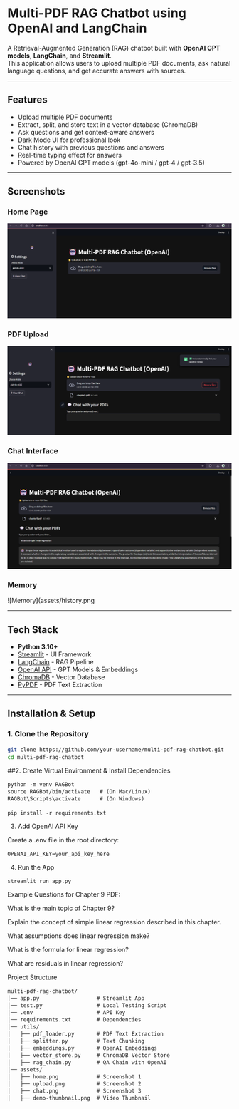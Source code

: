 # Multi-PDF RAG Chatbot using OpenAI and LangChain

A Retrieval-Augmented Generation (RAG) chatbot built with **OpenAI GPT models**, **LangChain**, and **Streamlit**.  
This application allows users to upload multiple PDF documents, ask natural language questions, and get accurate answers with sources.

---

## Features
- Upload multiple PDF documents  
- Extract, split, and store text in a vector database (ChromaDB)  
- Ask questions and get context-aware answers  
- Dark Mode UI for professional look  
- Chat history with previous questions and answers  
- Real-time typing effect for answers  
- Powered by OpenAI GPT models (gpt-4o-mini / gpt-4 / gpt-3.5)

---

## Screenshots

### Home Page
![Home](assets/home.png)

### PDF Upload
![Upload](assets/upload.png)

### Chat Interface
![Chat](assets/chat.png)

### Memory
![Memory](assets/history.png



---

## Tech Stack
- **Python 3.10+**
- [Streamlit](https://streamlit.io/) - UI Framework
- [LangChain](https://www.langchain.com/) - RAG Pipeline
- [OpenAI API](https://platform.openai.com/) - GPT Models & Embeddings
- [ChromaDB](https://www.trychroma.com/) - Vector Database
- [PyPDF](https://pypi.org/project/pypdf/) - PDF Text Extraction

---

## Installation & Setup

### 1. Clone the Repository
```bash
git clone https://github.com/your-username/multi-pdf-rag-chatbot.git
cd multi-pdf-rag-chatbot
```
##2. Create Virtual Environment & Install Dependencies
```
python -m venv RAGBot
source RAGBot/bin/activate   # (On Mac/Linux)
RAGBot\Scripts\activate      # (On Windows)

pip install -r requirements.txt
```
3. Add OpenAI API Key

Create a .env file in the root directory:
```
OPENAI_API_KEY=your_api_key_here
```
4. Run the App
```
streamlit run app.py
```
Example Questions for Chapter 9 PDF:

What is the main topic of Chapter 9?

Explain the concept of simple linear regression described in this chapter.

What assumptions does linear regression make?

What is the formula for linear regression?

What are residuals in linear regression?

Project Structure
```
multi-pdf-rag-chatbot/
│── app.py                  # Streamlit App
│── test.py                 # Local Testing Script
│── .env                    # API Key
│── requirements.txt        # Dependencies
│── utils/
│   ├── pdf_loader.py       # PDF Text Extraction
│   ├── splitter.py         # Text Chunking
│   ├── embeddings.py       # OpenAI Embeddings
│   ├── vector_store.py     # ChromaDB Vector Store
│   ├── rag_chain.py        # QA Chain with OpenAI
│── assets/
│   ├── home.png            # Screenshot 1
│   ├── upload.png          # Screenshot 2
│   ├── chat.png            # Screenshot 3
│   ├── demo-thumbnail.png  # Video Thumbnail

